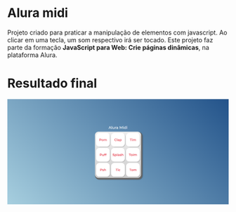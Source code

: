 # Alura midi
Projeto criado para praticar a manipulação de elementos com javascript. 
Ao clicar em uma tecla, um som respectivo irá ser tocado.
Este projeto faz parte da formação **JavaScript para Web: Crie páginas dinâmicas**, na plataforma Alura.

# Resultado final
<img src="./images/prints/desktop.png"/>
